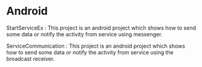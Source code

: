 # Android

StartServiceEx : This project is an android project which shows how to send some data or notify the activity from service using
messenger.

ServiceCommunication : This project is an android project which shows how to send some data or notify the activity from service 
using the broadcast receiver. 
